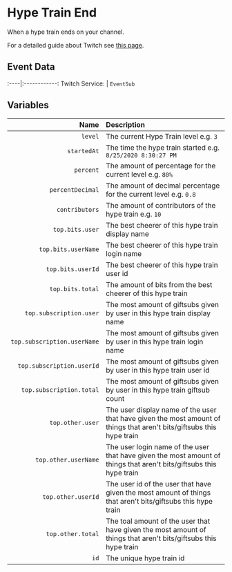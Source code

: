 # Hype Train End
When a hype train ends on your channel.

For a detailed guide about Twitch see [this page](/Platforms/Twitch).

## Event Data
:----|:------------:
Twitch Service: | `EventSub`

## Variables
Name | Description
----:|:------------
`level` | The current Hype Train level e.g. `3`
`startedAt` | The time the hype train started e.g. `8/25/2020 8:30:27 PM`
`percent` | The amount of percentage for the current level e.g. `80%`
`percentDecimal` | The amount of decimal percentage for the current level e.g. `0.8`
`contributors` | The amount of contributors of the hype train e.g. `10`
`top.bits.user` | The best cheerer of this hype train display name
`top.bits.userName` | The best cheerer of this hype train login name
`top.bits.userId` | The best cheerer of this hype train user id
`top.bits.total` | The amount of bits from the best cheerer of this hype train
`top.subscription.user` | The most amount of giftsubs given by user in this hype train display name
`top.subscription.userName` | The most amount of giftsubs given by user in this hype train login name
`top.subscription.userId` | The most amount of giftsubs given by user in this hype train user id
`top.subscription.total` | The most amount of giftsubs given by user in this hype train giftsub count
`top.other.user` | The user display name of the user that have given the most amount of things that aren't bits/giftsubs this hype train
`top.other.userName` | The user login name of the user that have given the most amount of things that aren't bits/giftsubs this hype train
`top.other.userId` | The user id of the user that have given the most amount of things that aren't bits/giftsubs this hype train
`top.other.total` | The toal amount of the user that have given the most amount of things that aren't bits/giftsubs this hype train
`id` | The unique hype train id